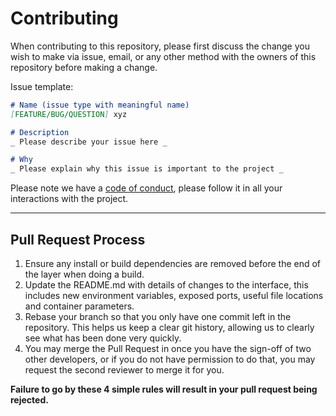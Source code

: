 # Contributing

When contributing to this repository, please first discuss the change you wish to make via issue,
email, or any other method with the owners of this repository before making a change. 

Issue template:

```markdown
# Name (issue type with meaningful name)
[FEATURE/BUG/QUESTION] xyz

# Description
_ Please describe your issue here _

# Why
_ Please explain why this issue is important to the project _
```


Please note we have a [code of conduct](./CONDUCT.md), please follow it in all your interactions with the project.

---

## Pull Request Process

1. Ensure any install or build dependencies are removed before the end of the layer when doing a 
   build.
2. Update the README.md with details of changes to the interface, this includes new environment 
   variables, exposed ports, useful file locations and container parameters.
3. Rebase your branch so that you only have one commit left in the repository. This helps us keep a clear
   git history, allowing us to clearly see what has been done very quickly.
4. You may merge the Pull Request in once you have the sign-off of two other developers, or if you 
   do not have permission to do that, you may request the second reviewer to merge it for you.

**Failure to go by these 4 simple rules will result in your pull request being rejected.**